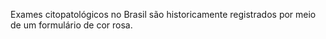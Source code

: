 Exames citopatológicos no Brasil são historicamente registrados por
meio de um formulário de cor rosa.
